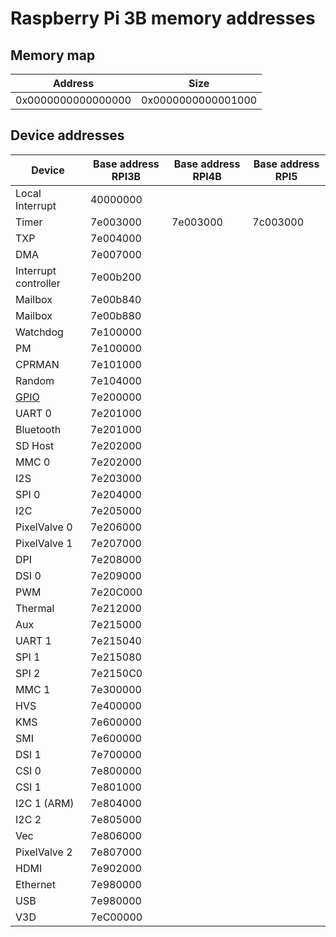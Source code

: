 # Raspberry Pi 3B memory addresses

## Memory map

| Address            | Size               |
|--------------------|--------------------|
| 0x0000000000000000 | 0x0000000000001000 |

## Device addresses

| Device                                | Base address RPI3B | Base address RPI4B | Base address RPI5 |
|---------------------------------------|--------------------|--------------------|-------------------|
| Local Interrupt                       | 40000000           |
| Timer                                 | 7e003000           | 7e003000           | 7c003000           |
| TXP                                   | 7e004000           |
| DMA                                   | 7e007000           |
| Interrupt controller                  | 7e00b200           |
| Mailbox                               | 7e00b840           |
| Mailbox                               | 7e00b880           |
| Watchdog                              | 7e100000           |
| PM                                    | 7e100000           |
| CPRMAN                                | 7e101000           |
| Random                                | 7e104000           |
| [GPIO](RaspberryPi-GPIO-registers.md) | 7e200000           |
| UART 0                                | 7e201000           |
| Bluetooth                             | 7e201000           |
| SD Host                               | 7e202000           |
| MMC 0                                 | 7e202000           |
| I2S                                   | 7e203000           |
| SPI 0                                 | 7e204000           |
| I2C                                   | 7e205000           |
| PixelValve 0                          | 7e206000           |
| PixelValve 1                          | 7e207000           |
| DPI                                   | 7e208000           |
| DSI 0                                 | 7e209000           |
| PWM                                   | 7e20C000           |
| Thermal                               | 7e212000           |
| Aux                                   | 7e215000           |
| UART 1                                | 7e215040           |
| SPI 1                                 | 7e215080           |
| SPI 2                                 | 7e2150C0           |
| MMC 1                                 | 7e300000           |
| HVS                                   | 7e400000           |
| KMS                                   | 7e600000           |
| SMI                                   | 7e600000           |
| DSI 1                                 | 7e700000           |
| CSI 0                                 | 7e800000           |
| CSI 1                                 | 7e801000           |
| I2C 1 (ARM)                           | 7e804000           |
| I2C 2                                 | 7e805000           |
| Vec                                   | 7e806000           |
| PixelValve 2                          | 7e807000           |
| HDMI                                  | 7e902000           |
| Ethernet                              | 7e980000           |
| USB                                   | 7e980000           |
| V3D                                   | 7eC00000           |

